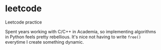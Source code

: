 # leetcode
Leetcode practice

Spent years working with C/C++ in Academia, so implementing algorithms in Python feels pretty rebellious. It's nice not having to write `free()` everytime I create something dynamic.

